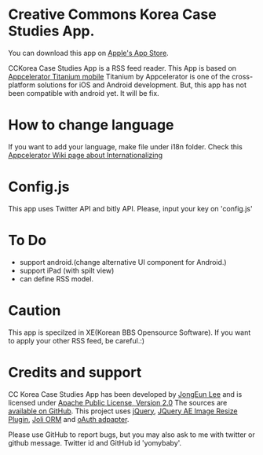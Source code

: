 Creative Commons Korea Case Studies App.
===============================================
You can download this app on [Apple's App Store](http://itunes.apple.com/us/app/creative-commons-korea/id445382946?mt=8). 

CCKorea Case Studies App is a RSS feed reader. This App is based on [Appcelerator Titanium mobile](http://www.appcelerator.com/products/titanium-mobile-application-development/)
Titanium by Appcelerator is one of the cross-platform solutions for iOS and Android development.
But, this app has not been compatible with android yet. It will be fix.

How to change language
======================
If you want to add your language, make file under i18n folder. Check this [Appcelerator Wiki page about Internationalizing](http://wiki.appcelerator.org/display/guides/Internationalizing+your+Application/)

Config.js
=========
This app uses Twitter API and bitly API. Please, input your key on 'config.js'

To Do
=====
* support android.(change alternative UI component for Android.)
* support iPad (with spilt view)
* can define RSS model.

Caution
=======
This app is specilzed in XE(Korean BBS Opensource Software). If you want to apply your other RSS feed, be careful.:)

Credits and support
===================
CC Korea Case Studies App has been developed by [JongEun Lee](http://yomybaby.wordpress.com/) and is
licensed under [Apache Public License, Version 2.0](http://www.apache.org/licenses/LICENSE-2.0)
The sources are [available on GitHub](https://github.com/yomybaby/CCCases).
This project uses [jQuery](http://jquery.com/), [JQuery AE Image Resize Plugin](http://plugins.jquery.com/project/aeImageResize), [Joli ORM](https://github.com/xavierlacot/joli.js) and [oAuth adpapter](http://code.google.com/p/oauth-adapter/).

Please use GitHub to report bugs, but you may also ask to me with twitter or github message. Twitter id and GitHub id 'yomybaby'.